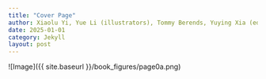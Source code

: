 ```yaml
---
title: "Cover Page"
author: Xiaolu Yi, Yue Li (illustrators), Tommy Berends, Yuying Xia (editors), Aletta Meinsma, Jan N. van Rijn, Przemyslaw Biecek (supervisors)
date: 2025-01-01
category: Jekyll
layout: post
---
```


![Image]({{ site.baseurl }}/book_figures/page0a.png)
